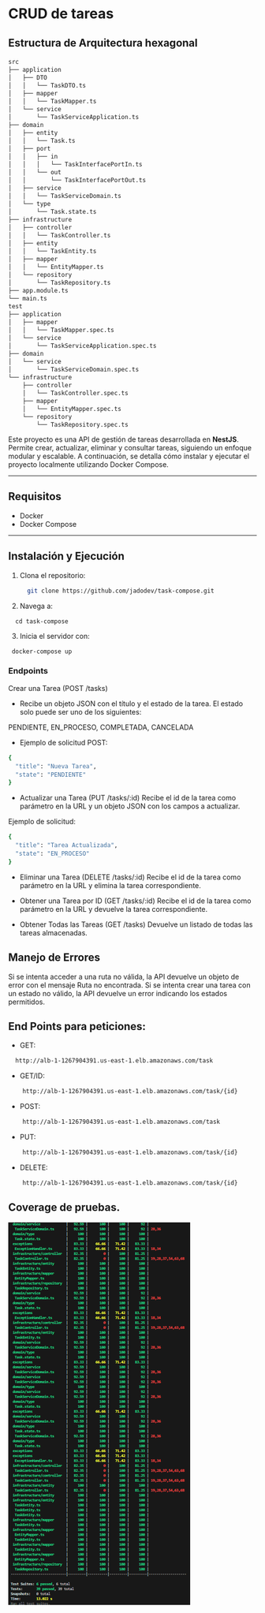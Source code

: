 # CRUD de tareas

## Estructura de Arquitectura hexagonal

```textplain
src
├── application
│   ├── DTO
│   │   └── TaskDTO.ts
│   ├── mapper
│   │   └── TaskMapper.ts
│   └── service
│       └── TaskServiceApplication.ts
├── domain
│   ├── entity
│   │   └── Task.ts
│   ├── port
│   │   ├── in
│   │   │   └── TaskInterfacePortIn.ts
│   │   └── out
│   │       └── TaskInterfacePortOut.ts
│   ├── service
│   │   └── TaskServiceDomain.ts
│   └── type
│       └── Task.state.ts
├── infrastructure
│   ├── controller
│   │   └── TaskController.ts
│   ├── entity
│   │   └── TaskEntity.ts
│   ├── mapper
│   │   └── EntityMapper.ts
│   └── repository
│       └── TaskRepository.ts
├── app.module.ts
└── main.ts
test
├── application
│   ├── mapper
│   │   └── TaskMapper.spec.ts
│   └── service
│       └── TaskServiceApplication.spec.ts
├── domain
│   └── service
│       └── TaskServiceDomain.spec.ts
└── infrastructure
    ├── controller
    │   └── TaskController.spec.ts
    ├── mapper
    │   └── EntityMapper.spec.ts
    └── repository
        └── TaskRepository.spec.ts

```

Este proyecto es una API de gestión de tareas desarrollada en **NestJS**. Permite crear, actualizar, eliminar y consultar tareas, siguiendo un enfoque modular y escalable. A continuación, se detalla cómo instalar y ejecutar el proyecto localmente utilizando Docker Compose.

---

## Requisitos

- Docker
- Docker Compose

---

## Instalación y Ejecución

1. Clona el repositorio:

   ```bash
     git clone https://github.com/jadodev/task-compose.git
   ```

2. Navega a:
  ```textplain
    cd task-compose
  ```

3. Inicia el servidor con:
 ```textplain
  docker-compose up
 ```

### Endpoints
Crear una Tarea (POST /tasks)
- Recibe un objeto JSON con el título y el estado de la tarea. El estado solo puede ser uno de los siguientes:

PENDIENTE, EN_PROCESO, COMPLETADA, CANCELADA

- Ejemplo de solicitud POST:
```bash
{
  "title": "Nueva Tarea",
  "state": "PENDIENTE"
}
```

- Actualizar una Tarea (PUT /tasks/:id)
Recibe el id de la tarea como parámetro en la URL y un objeto JSON con los campos a actualizar.

Ejemplo de solicitud:

```bash
{
  "title": "Tarea Actualizada",
  "state": "EN_PROCESO"
}
```

- Eliminar una Tarea (DELETE /tasks/:id)
Recibe el id de la tarea como parámetro en la URL y elimina la tarea correspondiente.

- Obtener una Tarea por ID (GET /tasks/:id)
Recibe el id de la tarea como parámetro en la URL y devuelve la tarea correspondiente.

- Obtener Todas las Tareas (GET /tasks)
Devuelve un listado de todas las tareas almacenadas.

## Manejo de Errores
Si se intenta acceder a una ruta no válida, la API devuelve un objeto de error con el mensaje Ruta no encontrada.
Si se intenta crear una tarea con un estado no válido, la API devuelve un error indicando los estados permitidos.

## End Points para peticiones:

- GET:
```bash
  http://alb-1-1267904391.us-east-1.elb.amazonaws.com/task
```

- GET/ID:
```bash
    http://alb-1-1267904391.us-east-1.elb.amazonaws.com/task/{id}
```

- POST:
```bash
    http://alb-1-1267904391.us-east-1.elb.amazonaws.com/task
```

- PUT:
```bash
    http://alb-1-1267904391.us-east-1.elb.amazonaws.com/task/{id}
```
- DELETE:
```bash
    http://alb-1-1267904391.us-east-1.elb.amazonaws.com/task/{id}
```
## Coverage de pruebas.

![Descripción de la imagen](src/assets/coverage.png)













